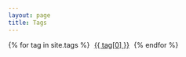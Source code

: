 ```yaml
---
layout: page
title: Tags
---
```


<div class="tag-cloud">
   {% for tag in site.tags %}
      <a href="#posts-tag" id="{{ forloop.index }}" class="__tag" style="margin: 5px">{{ tag[0] }}</a>
      <ul id="list_{{ forloop.index }}" style="display:none;">
         {% for post in tag[1] %}
            <li><a href="{{ post.url }}">{{ post.title }}</a></li>
         {% endfor %}
      </ul>
   {% endfor %}
</div>

<div id ="posts-tags" class="post-list" style="margin: 50px;"></div>

<script type="text/javascript">
   $(function() {
      var minFont = 15.0,
          maxFont = 40.0,
          diffFont = maxFont - minFont,
          size = 0;
       
      {% assign max = 1.0 %}
      {% for tag in site.tags %}
         {% if tag[1].size > max %}
            {% assign max = tag[1].size %}
         {% endif %}
      {% endfor %}
            
      {% for tag in site.tags %}
         size = (Math.log({{ tag[1].size }}) / Math.log({{ max }})) * diffFont + minFont;
         $("#{{ forloop.index }}").css("font-size", size + "px");
      {% endfor %}
      $('.tag-cloud a[class^="__tag"]').click(function() {
         $('.post-list').empty();
         $('#list_' + $(this).attr('id')).each(function() {
            $('.post-list').append('<ul>' + $(this).html() + '</ul>');
         });
      });
   });
</script>